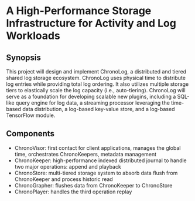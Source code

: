 # A High-Performance Storage Infrastructure for Activity and Log Workloads

## Synopsis
This project will design and implement ChronoLog, a distributed and tiered shared log storage ecosystem. ChronoLog uses physical time to distribute log entries while providing total log ordering. It also utilizes multiple storage tiers to elastically scale the log capacity (i.e., auto-tiering). ChronoLog will serve as a foundation for developing scalable new plugins, including a SQL-like query engine for log data, a streaming processor leveraging the time-based data distribution, a log-based key-value store, and a log-based TensorFlow module.

## Components
* ChronoVisor: first contact for client applications, manages the global time, orchestrates ChronoKeepers, metadata management
* ChronoKeeper: high-performance indexed distributed journal to handle two major operations: append and playback 
* ChronoStore: multi-tiered storage system to absorb data flush from ChronoKeeper and process historic read
* ChronoGrapher: flushes data from ChronoKeeper to ChronoStore
* ChronoPlayer: handles the third operation replay